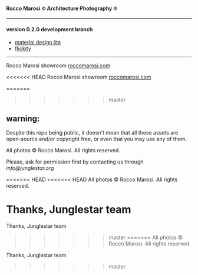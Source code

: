 #### Rocco Marosi ⟐ Architecture Photography ⟐
- - - -

#### version 0.2.0 development branch
- [material design lite](http://www.getmdl.io/started/index.html#download)
- [flickity](http://flickity.metafizzy.co/)

- - - -

Rocco Marosi showroom [roccomarosi.com](http://roccomarosi.com)

<<<<<<< HEAD
Rocco Marosi showroom [roccomarosi.com](http://roccomarosi.com)

=======
>>>>>>> master

## warning:

Despite this repo being public, it doesn't mean that all these assets are open-source and/or copyright free, or even that you may use any of them.

All photos © Rocco Marosi. All rights reserved.

Please, ask for permission first by contacting us through _info@junglestar.org_

<<<<<<< HEAD
<<<<<<< HEAD
All photos © Rocco Marosi. All rights reserved.

Thanks, Junglestar team
=======
Thanks, Junglestar team



>>>>>>> master
=======
All photos © Rocco Marosi. All rights reserved.

Thanks, Junglestar team
>>>>>>> master
